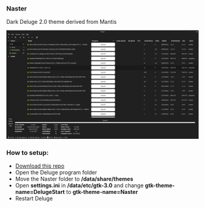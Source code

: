 ### Naster
Dark Deluge 2.0 theme derived from Mantis


![Naster / Deluge theme](https://github.com/xjxckk/Naster/blob/main/preview.png)


### How to setup:
* [Download this repo](https://github.com/xjxckk/Naster/archive/master.zip)
* Open the Deluge program folder
* Move the Naster folder to **/data/share/themes**
* Open **settings.ini** in **/data/etc/gtk-3.0** and change **gtk-theme-name=DelugeStart** to **gtk-theme-name=Naster**
* Restart Deluge
